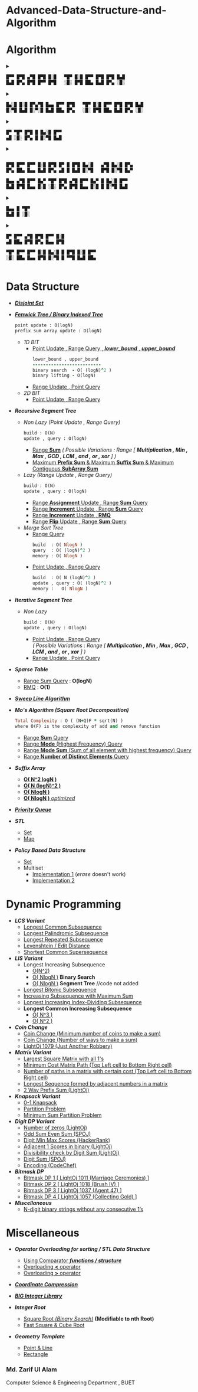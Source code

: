 # Advanced-Data-Structure-and-Algorithm

# Algorithm

<details>
<summary>  
    
```c++
█▀▀ █▀█ ▄▀█ █▀█ █░█   ▀█▀ █░█ █▀▀ █▀█ █▀█ █▄█
█▄█ █▀▄ █▀█ █▀▀ █▀█   ░█░ █▀█ ██▄ █▄█ █▀▄ ░█░
```
</summary>

* ***Graph Traversal***
  * BFS
    * [Single Source BFS](Algorithm/01%20BFS.cpp) 
    * [Multi Source BFS](Algorithm/37%20Multisource%20BFS.cpp)
  * [DFS](Algorithm/02%20DFS.cpp)
* ***Single Source Shortest Path (SSSP)***
  * [Dijkstra](Algorithm/03%20Dijkstra%20%5BSingle%20Source%20Shortest%20Path%5D.cpp)
  * [Bellman Ford](Algorithm/04%20Bellman%20Ford%20%5BSingle%20Source%20Shortest%20Path%5D.cpp)
* ***All Pair Shortest Path (APSP)***
  * [Floyd Warshall](Algorithm/05%20Floyd%20Warshall%20%5BAll%20Pair%20Shortest%20Path%5D.cpp)
  * [Johnson](Algorithm/06%20Johnson%20%5BAll%20Pair%20Shortest%20Path%5D.cpp)
* ***Minimum Spanning Tree***
  * [Prim-Jarnik](Algorithm/07%20Prim's%20MST.cpp)
  * [Kruskal](Algorithm/08%20Kruskal's%20MST.cpp)
* ***Cycle***
  * Cycle Check
    * [**Unirected Graph**](Algorithm/40%20Cycle%20Check.cpp)
    * **Directed graph**
      1. [Colouring](Algorithm/41%20Cycle%20Check%20Directed.cpp)
      2. [Top Sort](Algorithm/41.2%20Cycle%20Check%20Directed%202.cpp)
  * [Odd Cycle existence / Bipartite / Bicolorable check](Algorithm/39%20Bipartite%20check.cpp)
* ***Articulation***
  * [Articulation Point](Algorithm/10%20Articulation%20Point.cpp)
  * [Articulation Bridge](Algorithm/11%20Articulation%20Bridge.cpp)
  * [Biconnected Components](Algorithm/14%20Biconnected%20Components.cpp)
  * [Bridge Tree](Algorithm/15%20Bridge%20Tree.cpp)
* [***Euler Tour***](Algorithm/48%20Euler%20Tour.cpp)
* ***DP***
  * [Subtree Size](Algorithm/38%20Subtree%20Size.cpp)
* [***Binary Lifting***](https://github.com/zarif98sjs/Writeup/blob/master/Algorithms%20%26%20Data%20Structure/Binary%20Lifting.md)
  - [Lowest Common Ancestor (LCA)](Algorithm/09%20Lowest%20Common%20Ancestor.cpp)
  - [Tree Path Min/Max Query](Algorithm/59%20Tree%20Path%20Query.cpp)
* _**Network Flow**_
  - **Max Flow**
    - [Ford Fulkerson](Algorithm/54%20Max%20Flow%20Ford%20Fulkerson.cpp)
    - [Edmonds Karp](Algorithm/55%20Max%20Flow%20Edmonds%20Karp.cpp)
    - [Dinic](Algorithm/56%20Max%20Flow%20Dinic.cpp)
* ***Miscellaneous***
  * Tree Diameter ([BFS](Algorithm/57%20Tree%20Diameter%20BFS.cpp) / [DFS](Algorithm/58%20Tree%20Diameter%20DFS.cpp))
  * [Topological Sort](Algorithm/12%20Topological%20Sort.cpp)
  * [Strongly Connected Component (SCC)](Algorithm/13%20Strongly%20Connected%20Component.cpp)

</details>

<details>
<summary>  
    
```c++
█▄░█ █░█ █▀▄▀█ █▄▄ █▀▀ █▀█   ▀█▀ █░█ █▀▀ █▀█ █▀█ █▄█
█░▀█ █▄█ █░▀░█ █▄█ ██▄ █▀▄   ░█░ █▀█ ██▄ █▄█ █▀▄ ░█░
```
</summary>

* ***Power & Modulus***
  * [Power](Algorithm/18%20Power.cpp)
  * [Big Mod](Algorithm/19%20BigMod.cpp)
  * [Inverse Mod](Algorithm/20%20InvMod.cpp)
* [***Extended Euclidean Algorithm***](Algorithm/28%20Extended%20Euclid.cpp)
* [***nCr***](Algorithm/21%20nCr.cpp)
* ***Sieve of Eratosthenes***
  * [General Sieve](Algorithm/22%20Sieve%20of%20Eratosthenes.cpp) : **O( N log(logN) )** , *Memory* : **O(N)**
  * [Bit Sieve](Algorithm/23%20Bit%20Sieve.cpp) : **O( N log(logN) )** , *Memory* : **N bit**
  * [Segmented Sieve](Algorithm/24%20Segmented%20Sieve.cpp) : **O( (R-L+1) log(logR) + sqrt(R) log(log(sqrt(R))) )** , *Memory* : **O(R-L+1)**
* ***Prime Factorization***
  * [Using all primes](Algorithm/25%20Prime%20Factorization.cpp) : **O( (sqrt(N)/log(sqrt(N)) * logN )**
  * [Using only smallest prime factor](Algorithm/35%20Prime%20Factorization%20using%20SPF.cpp) : **O(logN)**
  * [Prime Factorization in a range **[L,R]** ](/Algorithm/53%20Prime%20Factorization%20in%20a%20Range.cpp) **O( (R-L) * logN )  _[Optimized]_**
* ***Divisors***
  * [Number of Divisors](Algorithm/26%20Divisors.cpp)
  * [Cumulative Sum of Number of Divisors](Algorithm/26%20Divisors.cpp)
  * [Sum of Divisors](Algorithm/26%20Divisors.cpp)
  * [Cumulative Sum of Sum of Divisors](Algorithm/26%20Divisors.cpp)
* [***Euler Totient***](Algorithm/27%20Euler%20Totient.cpp)
* ***Linear Diophantine***
  * [2 Variable](Algorithm/29%20Linear_Diophantine.cpp)
  * [3 Variable](Algorithm/31%20Linear%20Diophantine%20(3%20variable).cpp)
  * [Number of solutions in a range](Algorithm/30%20Linear%20Diophantine%20(Number%20of%20solution%20in%20a%20range).cpp)
* [***Highest Composite Number***](Algorithm/32%20Highest%20Composite%20Number.cpp)
* [***Factorials***](Algorithm/33%20Factorials.cpp)
  * Number of digits in N factorial
  * Prime Factorization of N Factorial O(N*log(N))
  * Find the first K digits of N!
* [***Chinese Remainder Theorem***](Algorithm/34%20Chinese%20Remainder%20Theorem.cpp)

</details>

 
<details>
<summary>  
    
```c++
█▀ ▀█▀ █▀█ █ █▄░█ █▀▀
▄█ ░█░ █▀▄ █ █░▀█ █▄█
```
</summary>
    
 * [***Suffix Array***](Data%20Structure/23%20Suffix%20Array%204.cpp) : **O( NlogN )**
 * [***Longest Common Prefix (LCP) Array Construction***](Algorithm/43%20Longest%20Common%20Prefix.cpp) : **O(N)**
 * [***Prefix Function (KMP ALgorithm)***](Algorithm/44%20Prefix%20Function%20KMP.cpp) : **O(N)**
</details>

<details>
<summary>  
    
```c++

█▀█ █▀▀ █▀▀ █░█ █▀█ █▀ █ █▀█ █▄░█   ▄▀█ █▄░█ █▀▄
█▀▄ ██▄ █▄▄ █▄█ █▀▄ ▄█ █ █▄█ █░▀█   █▀█ █░▀█ █▄▀

█▄▄ ▄▀█ █▀▀ █▄▀ ▀█▀ █▀█ ▄▀█ █▀▀ █▄▀ █ █▄░█ █▀▀
█▄█ █▀█ █▄▄ █░█ ░█░ █▀▄ █▀█ █▄▄ █░█ █ █░▀█ █▄█
```
</summary>

  * [Generate all **subsets**](Algorithm/49%20Generate%20all%20subset.cpp)
  * [Generate all **permutations**](Algorithm/50%20Generate%20all%20permutation.cpp)
  * ***N Queen***
    * [Easy to Understand](Algorithm/45%20Backtrack%20N%20Queen.cpp)
    * [Optimized](Algorithm/46%20Backtrack%20N%20Queen%20Optimized.cpp)
  * [***Knight's Tour***](Algorithm/47%20Backtrack%20Knight's%20Tour.cpp)
 
</details>

<details>
<summary>
    
```c++
█▄▄ █ ▀█▀
█▄█ █ ░█░
```
</summary>

* [Bit Manipulation](Algorithm/51%20Bit%20Manipulation.cpp)
* [***Builtin*** Functions](Algorithm/52%20Bit%20Builtin%20Functions.cpp)

</details>    

<details>
<summary>  
    
```c++
█▀ █▀▀ ▄▀█ █▀█ █▀▀ █░█  
▄█ ██▄ █▀█ █▀▄ █▄▄ █▀█  

▀█▀ █▀▀ █▀▀ █░█ █▄░█ █ █▀█ █░█ █▀▀
░█░ ██▄ █▄▄ █▀█ █░▀█ █ ▀▀█ █▄█ ██▄
```
</summary>
 
  * ***Binary Search*** 
    * [***lower_bound*** , ***upper_bound*** implementation](Algorithm/42%20Binary%20Search.cpp)
    * [Solve Equation](Algorithm/16%20Binary%20Search%20(Eqn%20Solve).cpp)
    * [Meet In The Middle](Algorithm/17%20Binary%20Search%20(Meet%20In%20The%20Middle).cpp)
   
</details>
  

# Data Structure

* [***Disjoint Set***](Data%20Structure/12%20Disjoint%20Set.cpp)

* [_**Fenwick Tree / Binary Indexed Tree**_](Data%20Structure/00%20BIT.cpp)
  ```ruby
  point update : O(logN)
  prefix sum array update : O(logN)
  ```
  * *1D BIT*
    * [Point Update , Range Query , ***lower_bound*** , ***upper_bound*** ](Data%20Structure/01%20BIT%20(POINT%20update%20%2C%20RANGE%20query).cpp)  
      ```ruby
      lower_bound , upper_bound
      --------------------------
      binary search  - O( (logN)^2 )
      binary lifting - O(logN)
      ```
    * [Range Update , Point Query](Data%20Structure/02%20BIT%20(RANGE%20update%20%2C%20POINT%20query).cpp)    
  * *2D BIT*
    * [Point Update , Range Query](Data%20Structure/10%202D%20BIT%20(POINT%20update%2C%20RANGE%20query).cpp)
    
* ***Recursive Segment Tree***
  * *Non Lazy (Point Update , Range Query)*
     ```ruby
     build : O(N) 
     update , query : O(logN)
     ```
    * [Range **Sum**](Data%20Structure/03%20Segment%20Tree%20(POINT%20update%20%2C%20RANGE%20query).cpp) *( Possible Variations : Range [ **Multiplication , Min , Max , GCD , LCM , and , or , xor** ] )*
    * [Maximum **Prefix Sum** & Maximum **Suffix Sum** & Maximum Contiguous **SubArray Sum**](Data%20Structure/13%20Segment%20Tree%20Max%20Prefix_Suffix_SubArray%20Sum.cpp)
  * *Lazy (Range Update , Range Query)* 
     ```ruby
     build : O(N) 
     update , query : O(logN)
     ```
    * [Range **Assignment** Update , Range **Sum** Query](Data%20Structure/24%20SegmentTreeLazy%20(Range%20Assignment%20Update%20%2C%20Range%20Sum%20Query).cpp)
    * [Range **Increment** Update , Range **Sum** Query](Data%20Structure/25%20SegmentTreeLazy%20(Range%20Increment%20Update%20%2C%20Range%20Sum%20Query).cpp)
    * [Range **Increment** Update , **RMQ**](Data%20Structure/26%20SegmentTreeLazy%20(Range%20Increment%20Update%20%2C%20RMQ).cpp)
    * [Range **Flip** Update , Range **Sum** Query](Data%20Structure/27%20SegmentTreeLazy%20(Range%20Flip%20Update%20%2C%20Range%20Sum%20Query).cpp)
  * *Merge Sort Tree*
    * [Range Query](Data%20Structure/05%20Merge%20Sort%20Tree.cpp)  
      ```ruby
      build  : O( NlogN )
      query  : O( (logN)^2 )
      memory : O( NlogN )
      ```
    * [Point Update , Range Query](Data%20Structure/19%20Merge%20Sort%20Tree%202.cpp)  
      ```ruby
      build  : O( N (logN)^2 )
      update , query : O( (logN)^2 )
      memory :   O( NlogN )
      ```
      
* ***Iterative Segment Tree***
  * *Non Lazy*
     ```ruby
     build : O(N) 
     update , query : O(logN)
     ```
    * [Point Update , Range Query](Data%20Structure/28%20Iterative%20Segment%20Tree%20(Point%20Update%2CRange%20Query).cpp)  
    *( Possible Variations : Range [ **Multiplication , Min , Max , GCD , LCM , and , or , xor** ] )*
    * [Range Update , Point Query](Data%20Structure/29%20Iterative%20Segment%20Tree%20(Range%20Update%2CPoint%20Query).cpp)
    
* ***Sparse Table***
  * [Range Sum Query](Data%20Structure/31%20Sparse%20Table%20(Range%20Sum%20Query).cpp) : **O(logN)**
  * [RMQ](Data%20Structure/32%20Sparse%20Table%20(RMQ).cpp) : **O(1)**
* [***Sweep Line Algorithm***](Data%20Structure/06%20Sweep%20Line%20Algorithm.cpp)
* ***Mo's Algorithm (Square Root Decomposition)***
    ```ruby
    Total Complexity : O ( (N+Q)F * sqrt(N) )
    where O(F) is the complexity of add and remove function
    ```
  * [Range **Sum** Query](Data%20Structure/07%20Mo's%20Algo%20(RANGE%20sum%20query).cpp)
  * [Range **Mode** (Highest Frequency) Query](Data%20Structure/09%20Mo's%20Algo%20(RANGE%20mode%20query%20Optimized).cpp)
  * [Range **Mode Sum** (Sum of all element with highest frequency) Query](Data%20Structure/09.2%20Mo's%20Algo%20(Range%20mode%20sums).cpp)
  * [Range **Number of Distinct Elements** Query](Data%20Structure/30%20Mo's%20Algo%20(Range%20Distinct%20Elements).cpp)
* ***Suffix Array***
  * [**O( N^2 logN )**](Data%20Structure/20%20Suffix%20Array%201.cpp)
  * [**O( N (logN)^2 )**](Data%20Structure/21%20Suffix%20Array%202.cpp)
  * [**O( NlogN )**](Data%20Structure/22%20Suffix%20Array%203.cpp)
  * [**O( NlogN )** *optimized*](Data%20Structure/23%20Suffix%20Array%204.cpp)
* [***Priority Queue***](Data%20Structure/11%20Priority%20Queue%20Implementation.cpp)
* ***STL***
  * [Set](Data%20Structure/14%20STL%20Set.cpp)
  * [Map](Data%20Structure/15%20STL%20Map.cpp)
* ***Policy Based Data Structure***
  * [Set](Data%20Structure/16%20PBDS%20Set.cpp)
  * Multiset
    * [Implementation 1](Data%20Structure/17%20PBDS%20Multiset.cpp) (*erase* doesn't work)
    * [Implementation 2](Data%20Structure/18%20PBDS%20Multiset%202.cpp)

  
# Dynamic Programming

* ***LCS Variant***
  * [Longest Common Subsequence](Dynamic%20Programming/01%20LCS.cpp)
  * [Longest Palindromic Subsequence](Dynamic%20Programming/02%20LPS.cpp)
  * [Longest Repeated Subsequence](Dynamic%20Programming/03%20LRS.cpp)
  * [Levenshtein / Edit Distance](Dynamic%20Programming/04%20Levenshtein%20or%20Edit%20Distance.cpp)
  * [Shortest Common Supersequence](Dynamic%20Programming/08%20Shortest%20Common%20Supersequence.cpp)
* ***LIS Variant***
  * Longest Increasing Subsequence
    - [O(N^2)](Dynamic%20Programming/05%20LIS.cpp)
    - [O( NlogN )](Dynamic%20Programming/05.2%20LIS%20(Binary%20Search).cpp) **Binary Search**
    - [O( NlogN )]() **Segment Tree** //code not added
  * [Longest Bitonic Subsequence](Dynamic%20Programming/09%20Longest%20Bitonic%20Subsequence.cpp)
  * [Increasing Subsequence with Maximum Sum](Dynamic%20Programming/10%20Increasing%20Subsequence%20with%20Maximum%20Sum.cpp)
  * [Longest Increasing Index-Dividing Subsequence](Dynamic%20Programming/32%20Longest%20increasing%20index%20dividing%20subsequence.cpp)
  * **Longest Common Increasing Subsequence**
    - [O( N^3 )](Dynamic%20Programming/33%20Longest%20Common%20Increasing%20Subsequence.cpp)
    - [O( N^2 )](/Dynamic%20Programming/34%20Longest%20Common%20Increasing%20Subsequence%20(Optimized).cpp) 
* ***Coin Change*** 
  * [Coin Change (Minimum number of coins to make a sum)](Dynamic%20Programming/06%20Coin%20Change(Min%20Coin).cpp)
  * [Coin Change (Number of ways to make a sum)](Dynamic%20Programming/07%20Coin%20Change(Num.%20of%20Ways).cpp)
  * [LightOj 1079 (Just Another Robbery)](Dynamic%20Programming/31%20Coin%20Change%20Varient%20%5BLightOj%201079%20Just%20Another%20Robbery%5D.cpp)
* ***Matrix Variant***
  * [Largest Square Matrix with all 1's](Dynamic%20Programming/11%20Largest%20Square%20Matrix%20with%20all%201.cpp)
  * [Minimum Cost Matrix Path (Top Left cell to Bottom Right cell)](Dynamic%20Programming/12%20Minimum%20Cost%20Matrix%20Path.cpp)
  * [Number of paths in a matrix with certain cost (Top Left cell to Bottom Right cell)](Dynamic%20Programming/14%20Number%20of%20Paths%20with%20certain%20cost.cpp)
  * [Longest Sequence formed by adjacent numbers in a matrix](Dynamic%20Programming/13%20Longest%20Sequence%20by%20Adjacent%20Numbers.cpp)
  * [2 Way Prefix Sum (LightOj)](Dynamic%20Programming/26%202%20Way%20Prefix%20Sum.cpp)
* ***Knapsack Variant***
  * [0-1 Knapsack](Dynamic%20Programming/15%200-1%20Knapsack.cpp)
  * [Partition Problem](Dynamic%20Programming/16%20Partition%20Problem.cpp)
  * [Minimum Sum Partition Problem](Dynamic%20Programming/17%20Minimum%20Sum%20Partition%20Problem.cpp)
* ***Digit DP Variant***
  * [Number of zeros (LightOj)](Dynamic%20Programming/19%20Number%20of%20zeros.cpp)
  * [Odd Sum Even Sum (SPOJ)](Dynamic%20Programming/20%20Odd%20Sum%20Even%20Sum.cpp)
  * [Digit Min Max Scores (HackerRank)](Dynamic%20Programming/21%20Digit%20Min%20Max%20Scores.cpp)
  * [Adjacent 1 Scores in binary (LightOj)](Dynamic%20Programming/22%20Adjacent%201%20Scores%20in%20binary.cpp)
  * [Divisibility check by Digit Sum (LightOj)](Dynamic%20Programming/23%20Divisibility%20check%20by%20Digit%20Sum.cpp)
  * [Digit Sum (SPOJ)](Dynamic%20Programming/24%20Digit%20Sum.cpp)
  * [Encoding (CodeChef)](Dynamic%20Programming/25%20CHEF_LONG%20ENCODING.cpp)
* ***Bitmask DP***
  * [Bitmask DP 1 [ LightOj 1011 (Marriage Ceremonies) ]](Dynamic%20Programming/27%20Bitmask%20DP%201%20%5BLightOj%201011%20Marriage%20Ceremonies%5D.cpp)
  * [Bitmask DP 2 [ LightOj 1018 (Brush IV) ]](Dynamic%20Programming/28%20Bitmask%20DP%202%20%5BLightOj%201018%20Brush%20IV%5D.cpp)
  * [Bitmask DP 3 [ LightOj 1037 (Agent 47) ]](Dynamic%20Programming/29%20Bitmask%20DP%203%20%5BLightOj%201037%20Agent%2047%5D.cpp)
  * [Bitmask DP 4 [ LightOj 1057 (Collecting Gold) ]](Dynamic%20Programming/30%20Bitmask%20DP%204%20%5BLightOj%201057%20Collecting%20Gold%5D.cpp)
* ***Miscellaneous***
  * [N-digit binary strings without any consecutive 1’s](Dynamic%20Programming/18%20Count%20N%20digit%20binary%20string%20without%20consecutive%201's.cpp)
  
# Miscellaneous
 - ***Operator Overloading for sorting / STL Data Structure***
   - [Using Comparator ***functions / structure***](Miscellaneous/01%20Operator%20Overloading%20for%20Sorting%20(Part%201).cpp)
   - [Overloading **<** operator](Miscellaneous/01%20Operator%20Overloading%20for%20Sorting%20(Part%202).cpp)
   - [Overloading **>** operator](Miscellaneous/01%20Operator%20Overloading%20for%20Sorting%20(Part%203).cpp)
   
- [_**Coordinate Compression**_](/Miscellaneous/07%20Coordinate%20Compression.cpp)

 - [***BIG Integer Library***](Miscellaneous/06%20Big_Integer.cpp)
   
 - ***Integer Root***
   - [Square Root *(Binary Search)*](Miscellaneous/04%20Square%20Root%20Binary%20Search.cpp) **(Modifiable to nth Root)**
   - [Fast Square & Cube Root](Miscellaneous/05%20Fast%20Integer%20Cube%20and%20Square%20Root.cpp)
 
 - ***Geometry Template***
   - [Point & Line](Miscellaneous/02%20Geometry%20Template%20(Point%20%26%20Line).cpp)
   - [Rectangle](Miscellaneous/03%20Geometry%20Template%20(Rectangle).cpp)
  


### Md. Zarif Ul Alam
Computer Science & Engineering Department , BUET
